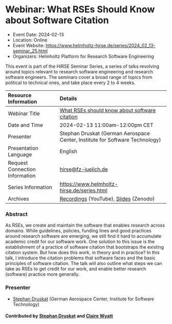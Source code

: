 # Webinar: What RSEs Should Know about Software Citation

- Event Date: 2024-02-13
- Location: Online
- Event Website: <https://www.helmholtz-hirse.de/series/2024_02_13-seminar_25.html>
- Organizers: Helmholtz Platform for Research Software Engineering

This event is part of the HiRSE Seminar Series, a series of talks revolving around topics relevant to research software engineering and research software engineers. The seminars cover a broad range of topics from political to technical ones, and take place every 2 to 4 weeks.

Resource Information | Details
:--- | :---			   
Webinar Title | [What RSEs should know about software citation](https://www.helmholtz-hirse.de/series/2024_02_13-seminar_25.html)
Date and Time | 2024-02-13 11:00am-12:00pm CET
Presenter | Stephan Druskat (German Aerospace Center, Institute for Software Technology)
Presentation Language | English
Request Connection Information | [hirse@fz-juelich.de](mailto:hirse@fz-juelich.de)
Series Information | <https://www.helmholtz-hirse.de/series.html>
Archives | [Recordings](https://www.youtube.com/@Helmholtz_Platform_for_RSE) (YouTube), [Slides](https://zenodo.org/communities/hirse/) (Zenodo)

### Abstract

As RSEs, we create and maintain the software that enables research across domains. While guidelines, policies, funding lines and good practices around research software are emerging, we still find it hard to accumulate academic credit for our software work. One solution to this issue is the establishment of a practice of software citation that bootstraps the existing citation system. But how does this work, in theory and in practice? In this talk, I introduce the citation problems that software faces and the basic principles of software citation. The talk will also outline what steps we can take as RSEs to get credit for our work, and enable better research (software) practice more generally.

### Presenter

- [Stephan Druskat](https://sdruskat.net) (German Aerospace Center, Institute for Software Technology)

#### Contributed by [Stephan Druskat](https://github.com/sdruskat) and [Claire Wyatt](https://github.com/ClaireWyatt)

<!---
Publish: yes
Topics: software publishing and citation, research software engineers, online learning
--->
